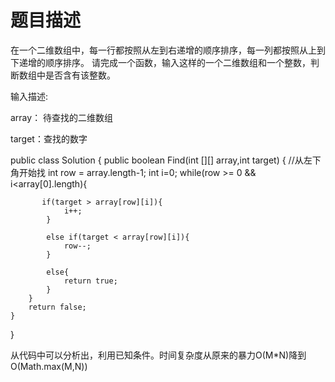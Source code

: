 题目描述
===================================
在一个二维数组中，每一行都按照从左到右递增的顺序排序，每一列都按照从上到下递增的顺序排序。
请完成一个函数，输入这样的一个二维数组和一个整数，判断数组中是否含有该整数。 

输入描述:

array： 待查找的二维数组

target：查找的数字 

public class Solution {
    public boolean Find(int [][] array,int target) {
        //从左下角开始找
	int row = array.length-1;
        int i=0;
        while(row >= 0 && i<array[0].length){
        
           if(target > array[row][i]){
                i++;
            }
            
            else if(target < array[row][i]){
                row--;
            }
            
            else{
                return true;
            }
        }
     	return false;
    }
}

从代码中可以分析出，利用已知条件。时间复杂度从原来的暴力O(M*N)降到O(Math.max(M,N))

